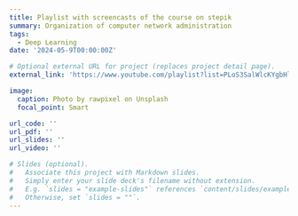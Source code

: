 ```yaml
---
title: Playlist with screencasts of the course on stepik
summary: Organization of computer network administration
tags:
  - Deep Learning
date: '2024-05-9T00:00:00Z'

# Optional external URL for project (replaces project detail page).
external_link: 'https://www.youtube.com/playlist?list=PLoS3SalWlcKYgbHlu3-OhjD5HYemhTu4g'

image:
  caption: Photo by rawpixel on Unsplash
  focal_point: Smart

url_code: ''
url_pdf: ''
url_slides: ''
url_video: ''

# Slides (optional).
#   Associate this project with Markdown slides.
#   Simply enter your slide deck's filename without extension.
#   E.g. `slides = "example-slides"` references `content/slides/example-slides.md`.
#   Otherwise, set `slides = ""`.
---
```


